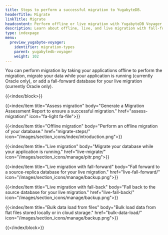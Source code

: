 ```yaml
---
title: Steps to perform a successful migration to YugabyteDB.
headerTitle: Migrate
linkTitle: Migrate
headcontent: Perform offline or live migration with YugabyteDB Voyager
description: Learn about offline, live, and live migration with fall-foward option to migrate your source database to your target YugabyteDB.
type: indexpage
menu:
  preview_yugabyte-voyager:
    identifier: migration-types
    parent: yugabytedb-voyager
    weight: 102
---
```


You can perform migration by taking your applications offline to perform the migration, migrate your data while your application is running (currently Oracle only), or add a fall-forward database for your live migration (currently Oracle only).

{{<index/block>}}

  {{<index/item
    title="Assess migration"
    body="Generate a Migration Assessment Report to ensure a successful migration."
    href="assess-migration/"
    icon="fa-light fa-file">}}

  {{<index/item
    title="Offline migration"
    body="Perform an offline migration of your database."
    href="migrate-steps/"
    icon="/images/section_icons/index/introduction.png">}}

  {{<index/item
    title="Live migration"
    body="Migrate your database while your application is running."
    href="live-migrate/"
    icon="/images/section_icons/manage/pitr.png">}}

  {{<index/item
    title="Live migration with fall-forward"
    body="Fall forward to a source-replica database for your live migration."
    href="live-fall-forward/"
    icon="/images/section_icons/manage/backup.png">}}

  {{<index/item
    title="Live migration with fall-back"
    body="Fall back to the source database for your live migration."
    href="live-fall-back/"
    icon="/images/section_icons/manage/backup.png">}}

  {{<index/item
    title="Bulk data load from files"
    body="Bulk load data from flat files stored locally or in cloud storage."
    href="bulk-data-load/"
    icon="/images/section_icons/manage/backup.png">}}

{{</index/block>}}
